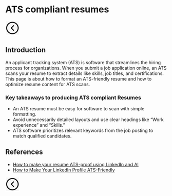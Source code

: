 # ATS compliant resumes
[<img src="../images/back.png">](../README.md)

## Introduction
An applicant tracking system (ATS) is software that streamlines the hiring process for organizations. When you submit a job application online, an ATS scans your resume to extract details like skills, job titles, and certifications.
This page is about how to format an ATS-friendly resume and how to optimize resume content for ATS scans.

### Key takeaways to producing ATS compliant Resumes
- An ATS resume must be easy for software to scan with simple formatting.
- Avoid unnecessarily detailed layouts and use clear headings like “Work experience” and “Skills.”
- ATS software prioritizes relevant keywords from the job posting to match qualified candidates.



## References
- [How to make your resume ATS-proof using LinkedIn and AI](https://www.linkedin.com/pulse/how-make-your-resume-ats-proof-using-linkedin-ai-van-beinum-zheye/)
- [How to Make Your LinkedIn Profile ATS-Friendly](https://www.linkedin.com/pulse/how-make-your-linkedin-profile-ats-friendly-fhqxc/)

[<img src="../images/back.png">](../README.md)